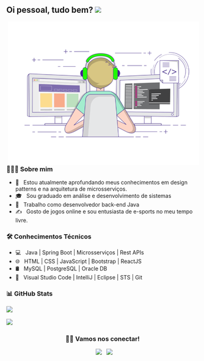 <h2> Oi pessoal, tudo bem? <img src="https://github.com/souvikguria98/souvikguria98/blob/master/Hi.gif" width="25"></h2>
<img align="right" alt="GIF" src="https://raw.githubusercontent.com/devSouvik/devSouvik/master/gif3.gif" width="500"/>

<h3> 👨🏻‍💻 Sobre mim </h3>

- 🔭 &nbsp; Estou atualmente aprofundando meus conhecimentos em design patterns e na arquitetura de microsserviços.
- 🎓 &nbsp; Sou graduado em análise e desenvolvimento de sistemas
- 💼 &nbsp; Trabalho como desenvolvedor back-end Java
- ✍️ &nbsp; Gosto de jogos online e sou entusiasta de e-sports no meu tempo livre.

<h3>🛠 Conhecimentos Técnicos</h3>

- 💻 &nbsp; Java | Spring Boot | Microsserviços | Rest APIs
- 🌐 &nbsp; HTML | CSS | JavaScript | Bootstrap | ReactJS
- 🛢 &nbsp; MySQL | PostgreSQL | Oracle DB
- 🔧 &nbsp; Visual Studio Code | IntelliJ | Eclipse | STS | Git

<h3>📊 GitHub Stats </h3>

![](https://github-readme-stats.vercel.app/api/top-langs/?username=leonardosbarbosa&theme=chartreuse-dark&hide_border=false&include_all_commits=true&count_private=true&layout=compact)
    
![](https://github-readme-streak-stats.herokuapp.com/?user=leonardosbarbosa&theme=chartreuse-dark&hide_border=false)

<h3 align="center"> 🤝🏻 Vamos nos conectar! </h3>

<p align="center"> 
&nbsp; <a href="https://www.linkedin.com/in/leonardo-sbarbosa/" target="_blank" rel="noopener noreferrer"><img src="https://img.icons8.com/plasticine/100/000000/linkedin.png" width="50" /></a>
&nbsp; <a href="mailto:lds.barbosa@hotmail.com" target="_blank" rel="noopener noreferrer"><img src="https://img.icons8.com/plasticine/100/000000/gmail.png"  width="50" /></a>
</p>
